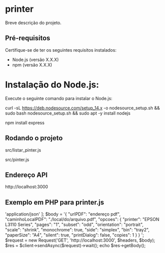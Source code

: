 # printer

Breve descrição do projeto.

## Pré-requisitos

Certifique-se de ter os seguintes requisitos instalados:

- Node.js (versão X.X.X)
- npm (versão X.X.X)

  
# Instalação do Node.js:

Execute o seguinte comando para instalar o Node.js:
   
   curl -sL https://deb.nodesource.com/setup_14.x -o nodesource_setup.sh && sudo bash nodesource_setup.sh && sudo apt -y install nodejs
   
   npm install express
   
   ## Rodando o projeto
   
   src/listar_pinter.js
   
   src/pinter.js
  
   ## Endereço API
   
   http://localhost:3000
   
   ## Exemplo em PHP para printer.js

   
   <?php
$client = new Client();
$headers = [
    'Content-Type' => 'application/json'
];
$body = '{
  "urlPDF": "endereço pdf",
  "caminhoLocalPDF": "./local/do/arquivo.pdf",
  "opcoes": {
    "printer": "EPSON L3110 Series",
    "pages": "1",
    "subset": "odd",
    "orientation": "portrait",
    "scale": "shrink",
    "monochrome": true,
    "side": "simplex",
    "bin": "tray2",
    "paperSize": "A4",
    "silent": true,
    "printDialog": false,
    "copies": 1
  }
}
';
$request = new Request('GET', 'http://localhost:3000', $headers, $body);
$res = $client->sendAsync($request)->wait();
echo $res->getBody();
   
   

